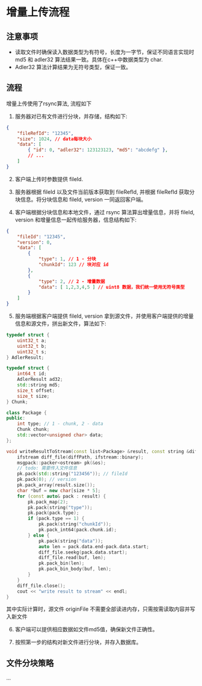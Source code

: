 # 增量上传流程

## 注意事项

- 读取文件时确保读入数据类型为有符号，长度为一字节，保证不同语言实现时 md5 和 adler32 算法结果一致。具体在c++中数据类型为 char.
- Adler32 算法计算结果为无符号类型，保证一致。

## 流程

增量上传使用了rsync算法, 流程如下

1. 服务器对已有文件进行分块，并存储，结构如下:

```json
{
    "fileRefId": "12345",
    "size": 1024, // data每块大小
    "data": [
        { "id": 0, "adler32": 123123123, "md5": "abcdefg" },
        // ...
    ]
}
```

2. 客户端上传时参数提供 fileId.

3. 服务器根据 fileId 以及文件当前版本获取到 fileRefId, 并根据 fileRefId 获取分块信息。将分块信息和 fileId, version 一同返回客户端。

4. 客户端根据分块信息和本地文件，通过 rsync 算法算出增量信息，并将 fileId, version 和增量信息一起传给服务器，信息结构如下:

```json
{
    "fileId": "12345",
    "version": 0,
    "data": [
        {
            "type": 1, // 1 - 分块
            "chunkId": 123 // 块对应 id
        },
        {
            "type": 2, // 2 - 增量数据
            "data": [ 1,2,3,4,5 ] // uint8 数据，我们统一使用无符号类型
        }
    ]
}
```

5. 服务端根据客户端提供 fileId, version 拿到源文件，并使用客户端提供的增量信息和源文件，拼出新文件，算法如下:

```cpp
typedef struct {
    uint32_t a;
    uint32_t b;
    uint32_t s;
} AdlerResult;

typedef struct {
    int64_t id;
    AdlerResult ad32;
    std::string md5;
    size_t offset;
    size_t size;
} Chunk;

class Package {
public:
    int type; // 1 - chunk, 2 - data
    Chunk chunk;
    std::vector<unsigned char> data;
};

void writeResultToStream(const list<Package> &result, const string &diffPath, ostream &os, size_t size) {
    ifstream diff_file(diffPath, ifstream::binary);
    msgpack::packer<ostream> pk(&os);
    // todo: 需要传入文件信息
    pk.pack(std::string("123456")); // fileId
    pk.pack(0); // version
    pk.pack_array(result.size());
    char *buf = new char[size * 5];
    for (const auto& pack : result) {
        pk.pack_map(2);
        pk.pack(string("type"));
        pk.pack(pack.type);
        if (pack.type == 1) {
            pk.pack(string("chunkId"));
            pk.pack_int64(pack.chunk.id);
        } else {
            pk.pack(string("data"));
            auto len = pack.data.end-pack.data.start;
            diff_file.seekg(pack.data.start);
            diff_file.read(buf, len);
            pk.pack_bin(len);
            pk.pack_bin_body(buf, len);
        }
    }
    diff_file.close();
    cout << "write result to stream" << endl;
}
```

其中实际计算时，源文件 originFile 不需要全部读进内存，只需按需读取内容并写入新文件

6. 客户端可以提供相应数据如文件md5值，确保新文件正确性。

7. 按照第一步的结构对新文件进行分块，并存入数据库。

## 文件分块策略

...
